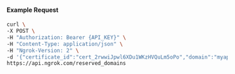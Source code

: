 <!-- Code generated for API Clients. DO NOT EDIT. -->

#### Example Request

```bash
curl \
-X POST \
-H "Authorization: Bearer {API_KEY}" \
-H "Content-Type: application/json" \
-H "Ngrok-Version: 2" \
-d '{"certificate_id":"cert_2rwwiJpwl6XDu1WKzHVQuLm5oPo","domain":"myapp.mydomain.com","region":"us"}' \
https://api.ngrok.com/reserved_domains
```
